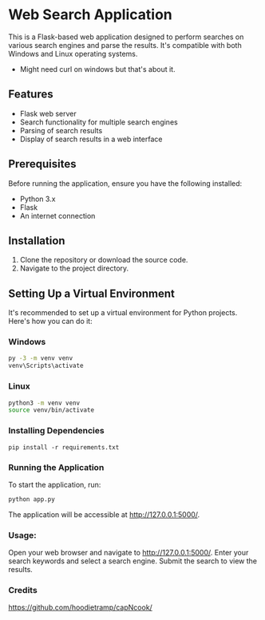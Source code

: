 # Web Search Application

This is a Flask-based web application designed to perform searches on various search engines and parse the results. It's compatible with both Windows and Linux operating systems.
- Might need curl on windows but that's about it.
## Features

- Flask web server
- Search functionality for multiple search engines
- Parsing of search results
- Display of search results in a web interface

## Prerequisites

Before running the application, ensure you have the following installed:
- Python 3.x
- Flask
- An internet connection

## Installation

1. Clone the repository or download the source code.
2. Navigate to the project directory.

## Setting Up a Virtual Environment

It's recommended to set up a virtual environment for Python projects. Here's how you can do it:

### Windows

```bash
py -3 -m venv venv
venv\Scripts\activate
```

### Linux
```bash
python3 -m venv venv
source venv/bin/activate
```
### Installing Dependencies

```
pip install -r requirements.txt
```

### Running the Application

To start the application, run:

```bash
python app.py
```

The application will be accessible at http://127.0.0.1:5000/.

### Usage:

Open your web browser and navigate to http://127.0.0.1:5000/.
Enter your search keywords and select a search engine.
Submit the search to view the results.


### Credits
https://github.com/hoodietramp/capNcook/
